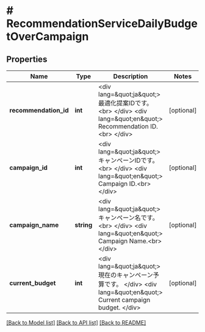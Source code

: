 # # RecommendationServiceDailyBudgetOverCampaign

## Properties

Name | Type | Description | Notes
------------ | ------------- | ------------- | -------------
**recommendation_id** | **int** | &lt;div lang&#x3D;\&quot;ja\&quot;&gt; 最適化提案IDです。&lt;br&gt; &lt;/div&gt; &lt;div lang&#x3D;\&quot;en\&quot;&gt; Recommendation ID.&lt;br&gt; &lt;/div&gt; | [optional]
**campaign_id** | **int** | &lt;div lang&#x3D;\&quot;ja\&quot;&gt; キャンペーンIDです。&lt;br&gt; &lt;/div&gt; &lt;div lang&#x3D;\&quot;en\&quot;&gt; Campaign ID.&lt;br&gt; &lt;/div&gt; | [optional]
**campaign_name** | **string** | &lt;div lang&#x3D;\&quot;ja\&quot;&gt; キャンペーン名です。&lt;br&gt; &lt;/div&gt; &lt;div lang&#x3D;\&quot;en\&quot;&gt; Campaign Name.&lt;br&gt; &lt;/div&gt; | [optional]
**current_budget** | **int** | &lt;div lang&#x3D;\&quot;ja\&quot;&gt; 現在のキャンペーン予算です。 &lt;/div&gt; &lt;div lang&#x3D;\&quot;en\&quot;&gt; Current campaign budget. &lt;/div&gt; | [optional]

[[Back to Model list]](../../README.md#models) [[Back to API list]](../../README.md#endpoints) [[Back to README]](../../README.md)
